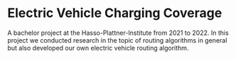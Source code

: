 # Electric Vehicle Charging Coverage

A bachelor project at the Hasso-Plattner-Institute from 2021 to 2022. In this project we conducted research in the topic of routing algorithms in general but also developed our own electric vehicle routing algorithm.
